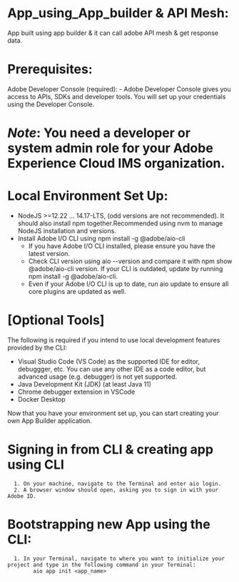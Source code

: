 # App_using_App_builder & API Mesh:

App built using app builder &amp; it can call adobe API mesh &amp; get response data. 

# Prerequisites:

Adobe Developer Console (required):
            - Adobe Developer Console gives you access to APIs, SDKs and developer tools. You will set up your credentials using the Developer Console.
# *Note*: You need a developer or system admin role for your Adobe Experience Cloud IMS organization.

# Local Environment Set Up:
- NodeJS >=12.22 ... 14.17-LTS, (odd versions are not recommended). It should also install npm together.Recommended using nvm to manage NodeJS installation and versions.
- Install Adobe I/O CLI using npm install -g @adobe/aio-cli
     - If you have Adobe I/O CLI installed, please ensure you have the latest version.
     - Check CLI version using aio --version and compare it with npm show @adobe/aio-cli version. If your CLI is outdated, update by running npm install -g              @adobe/aio-cli.
     - Even if your Adobe I/O CLI is up to date, run aio update to ensure all core plugins are updated as well.

# [Optional Tools]
The following is required if you intend to use local development features provided by the CLI:

- Visual Studio Code (VS Code) as the supported IDE for editor, debuggger, etc. You can use any other IDE as a code editor, but advanced usage (e.g. debugger) is not yet supported.
- Java Development Kit (JDK) (at least Java 11)
- Chrome debugger extension in VSCode
- Docker Desktop

Now that you have your environment set up, you can start creating your own App Builder application.

# Signing in from CLI & creating app using CLI
      1. On your machine, navigate to the Terminal and enter aio login.
      2. A browser window should open, asking you to sign in with your Adobe ID.
      
# Bootstrapping new App using the CLI:
      1. In your Terminal, navigate to where you want to initialize your project and type in the following command in your Terminal:
            aio app init <app_name>


